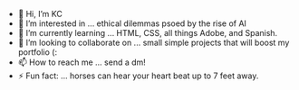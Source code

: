- 👋 Hi, I’m KC 
- 👀 I’m interested in ... ethical dilemmas psoed by the rise of AI
- 🌱 I’m currently learning ... HTML, CSS, all things Adobe, and Spanish.
- 💞️ I’m looking to collaborate on ... small simple projects that will boost my portfolio (: 
- 📫 How to reach me ... send a dm!
- ⚡ Fun fact: ... horses can hear your heart beat up to 7 feet away. 
